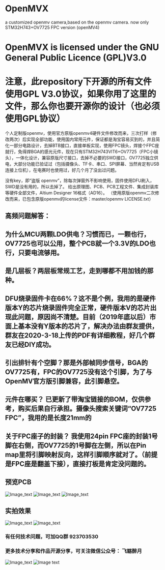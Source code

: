 # OpenMVX
a customized openmv camera,based on the openmv camera.
now only STM32H743+OV7725 FPC version (openMV4)
# OpenMVX is licensed under the GNU General Public Licence (GPL)V3.0
# 注意，此repository下开源的所有文件使用GPL V3.0协议，如果你用了这里的文件，那么你也要开源你的设计（也必须使用GPL协议）

个人定制版openmv，使用官方原版openmv4硬件文件修改而来，三次打样（修改两次）后实现全部功能，使用国内常用元件，保证都是淘宝容易买到的，并且简化一部分电路设计，去掉BTB接口，直接单板实现，使用FPC镜头，焊接个FPC座就行，免得焊BGA的感光元件，现在只有STM32H743VIT6+OV7725（FPC小镜头），一体化设计，兼容原版尺寸接口，去掉不必要的SWD接口，OV7725独立供电，大部分功能已验证过（包括摄像头、TF卡、串口、SPI屏幕、当然肯定有USB连接上位机），在电赛时也使用过，好几个月了没出过问题。

没有key，即“盗版 openmv”，除每次弹窗外不影响使用，固件使用DFU刷入，SWD是没有用的，所以去掉了。
给出原理图、PCB、PCB工程文件、集成封装库等硬件全部文件，Altium Designer 16格式（AD16）。
（使用原版openmv二次修改而来，已包含原版openmv的license文件：master/openmv LICENSE.txt）
## 高频问题解答：  
## 为什么MCU两颗LDO供电？习惯而已，一颗也行，OV7725也可以公用，整个PCB就一个3.3V的LDO也行，只要电流够用。    
## 是几层板？两层板常规工艺，走到哪都不用加钱的那种。
## DFU烧录固件卡在66%？这不是个例，我用的是硬件版本Y的芯片烧录固件完全正常，硬件版本V的芯片出现此问题，原因尚不清楚。目前（2019年底以后）市面上基本没有Y版本的芯片了，解决办法由群友提供，群友在2020-3-18上传的PDF有详细教程，好几个群友已经DIY成功。
## 引出排针有个空脚？那是外部帧同步信号，BGA的OV7725有，FPC的OV7725没有这个引脚，为了与OpenMV官方版引脚兼容，此引脚悬空。
## 元件在哪买？ 已更新了带淘宝链接的BOM，仅供参考，购买后果自行承担。摄像头搜索关键词“OV7725 FPC”，我用的是长度21mm的
## 关于FPC座子的封装？ 我使用24pin FPC座的封装1号脚在右侧，而OV7725的1号脚在左侧，所以在Pin map里将引脚映射反向，这样引脚顺序就对了。（前提是FPC座是翻盖下接），直接打板是肯定没问题的。

## 预览PCB
![Image_text](https://github.com/xxl1998/OpenMVX/blob/master/images/PCB截图.png)
![Image_text](https://github.com/xxl1998/OpenMVX/blob/master/images/PCB%203D图top.png)
![Image_text](https://github.com/xxl1998/OpenMVX/blob/master/images/PCB%203D图bottom.png)

## 实拍效果
![Image_text](https://github.com/xxl1998/OpenMVX/blob/master/images/第二代%20TF卡成功.jpg)
![Image_text](https://github.com/xxl1998/OpenMVX/blob/master/images/第三代%20bug改好.jpg)

### 有任何技术问题，可加QQ群 923703530
### 更多技术分享和作品开源分享，可关注微信公众号： 飞觞醉月    
![Image_text](https://github.com/xxl1998/OpenMVX/blob/master/qrcode_Wechat_Official_Account.jpg)
![Image text](https://raw.githubusercontent.com/xxl1998/OpenMVX/master/qrcode_QQ_group.png)

